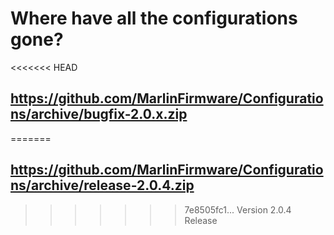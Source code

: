 # Where have all the configurations gone?

<<<<<<< HEAD
## https://github.com/MarlinFirmware/Configurations/archive/bugfix-2.0.x.zip
=======
## https://github.com/MarlinFirmware/Configurations/archive/release-2.0.4.zip
>>>>>>> 7e8505fc1... Version 2.0.4 Release
